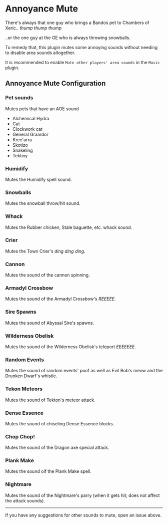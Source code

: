 # Annoyance Mute

There's always that one guy who brings a Bandos pet to Chambers of Xeric.. _thump_ _thump_ _thump_

..or the one guy at the GE who is always throwing snowballs.

To remedy that, this plugin mutes some annoying sounds without needing to disable area sounds altogether.

It is recommended to enable `Mute other players' area sounds` in the `Music` plugin.

## Annoyance Mute Configuration

### Pet sounds
Mutes pets that have an AOE sound
* Alchemical Hydra
* Cat
* Clockwork cat
* General Graardor
* Kree'arra
* Skotizo
* Snakeling
* Tektiny

### Humidify
Mutes the Humidify spell sound.

### Snowballs
Mutes the snowball throw/hit sound.

### Whack
Mutes the Rubber chicken, Stale baguette, etc. whack sound.

### Crier
Mutes the Town Crier's _ding_ _ding_ _ding_.

### Cannon
Mutes the sound of the cannon spinning.

### Armadyl Crossbow
Mutes the sound of the Armadyl Crossbow's _REEEEE_.

### Sire Spawns
Mutes the sound of Abyssal Sire's spawns.

### Wilderness Obelisk
Mutes the sound of the Wilderness Obelisk's teleport _EEEEEEE_.

### Random Events
Mutes the sound of random events' poof as well as Evil Bob's meow and the Drunken Dwarf's whistle.

### Tekon Meteors
Mutes the sound of Tekton's meteor attack. 

### Dense Essence
Mutes the sound of chiseling Dense Essence blocks.

### Chop Chop!
Mutes the sound of the Dragon axe special attack.

### Plank Make
Mutes the sound oif the Plank Make spell.

### Nightmare
Mutes the sound of the Nightmare's parry (when it gets hit; does not affect the attack sounds).

***
If you have any suggestions for other sounds to mute, open an issue above.